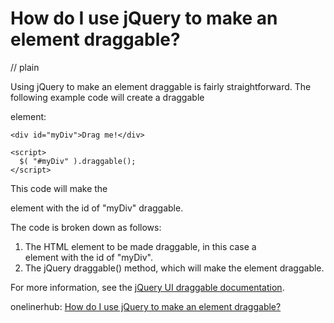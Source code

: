 # How do I use jQuery to make an element draggable?
// plain

Using jQuery to make an element draggable is fairly straightforward. The following example code will create a draggable <div> element:

```
<div id="myDiv">Drag me!</div>

<script>
  $( "#myDiv" ).draggable();
</script>
```

This code will make the <div> element with the id of "myDiv" draggable.

The code is broken down as follows:

1. The HTML element to be made draggable, in this case a <div> element with the id of "myDiv".
2. The jQuery draggable() method, which will make the element draggable.

For more information, see the [jQuery UI draggable documentation](https://api.jqueryui.com/draggable/).

onelinerhub: [How do I use jQuery to make an element draggable?](https://onelinerhub.com/jquery/how-do-i-use-jquery-to-make-an-element-draggable)